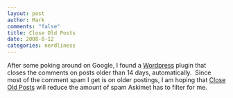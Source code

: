 ```yaml
--- 
layout: post
author: Mark
comments: "false"
title: Close Old Posts
date: 2008-8-12
categories: nerdliness
---
```

After some poking around on Google, I found a <a title="Wordpress" href="http://wordpress.org">Wordpress</a> plugin that closes the comments on posts older than 14 days, automatically.  Since most of the comment spam I get is on older postings, I am hoping that <a title="Close Old Posts plugin" href="http://wordpress.org/extend/plugins/close-old-posts/">Close Old Posts</a> will reduce the amount of spam Askimet has to filter for me.
